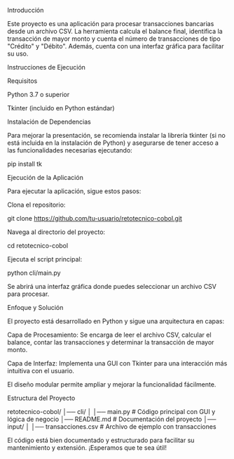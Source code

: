 Introducción

Este proyecto es una aplicación para procesar transacciones bancarias desde un archivo CSV. La herramienta calcula el balance final, identifica la transacción de mayor monto y cuenta el número de transacciones de tipo "Crédito" y "Débito". Además, cuenta con una interfaz gráfica para facilitar su uso.

Instrucciones de Ejecución

Requisitos

Python 3.7 o superior

Tkinter (incluido en Python estándar)

Instalación de Dependencias

Para mejorar la presentación, se recomienda instalar la librería tkinter (si no está incluida en la instalación de Python) y asegurarse de tener acceso a las funcionalidades necesarias ejecutando:

pip install tk

Ejecución de la Aplicación

Para ejecutar la aplicación, sigue estos pasos:

Clona el repositorio:

git clone https://github.com/tu-usuario/retotecnico-cobol.git

Navega al directorio del proyecto:

cd retotecnico-cobol

Ejecuta el script principal:

python cli/main.py

Se abrirá una interfaz gráfica donde puedes seleccionar un archivo CSV para procesar.

Enfoque y Solución

El proyecto está desarrollado en Python y sigue una arquitectura en capas:

Capa de Procesamiento: Se encarga de leer el archivo CSV, calcular el balance, contar las transacciones y determinar la transacción de mayor monto.

Capa de Interfaz: Implementa una GUI con Tkinter para una interacción más intuitiva con el usuario.

El diseño modular permite ampliar y mejorar la funcionalidad fácilmente.

Estructura del Proyecto

retotecnico-cobol/
│── cli/
│   │── main.py                   # Código principal con GUI y lógica de negocio
│── README.md                     # Documentación del proyecto
│── input/
│   │── transacciones.csv              # Archivo de ejemplo con transacciones

El código está bien documentado y estructurado para facilitar su mantenimiento y extensión. ¡Esperamos que te sea útil!

